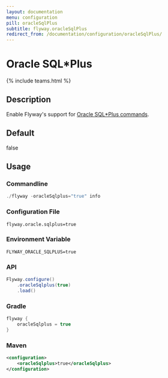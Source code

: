 ```yaml
---
layout: documentation
menu: configuration
pill: oracleSqlPlus
subtitle: flyway.oracleSqlPlus
redirect_from: /documentation/configuration/oracleSqlPlus/
---
```


# Oracle SQL*Plus
{% include teams.html %}

## Description
Enable Flyway's support for [Oracle SQL*Plus commands](/documentation/database/oracle#sqlplus-commands).

## Default
false

## Usage

### Commandline
```powershell
./flyway -oracleSqlplus="true" info
```

### Configuration File
```properties
flyway.oracle.sqlplus=true
```

### Environment Variable
```properties
FLYWAY_ORACLE_SQLPLUS=true
```

### API
```java
Flyway.configure()
    .oracleSqlplus(true)
    .load()
```

### Gradle
```groovy
flyway {
    oracleSqlplus = true
}
```

### Maven
```xml
<configuration>
    <oracleSqlplus>true</oracleSqlplus>
</configuration>
```